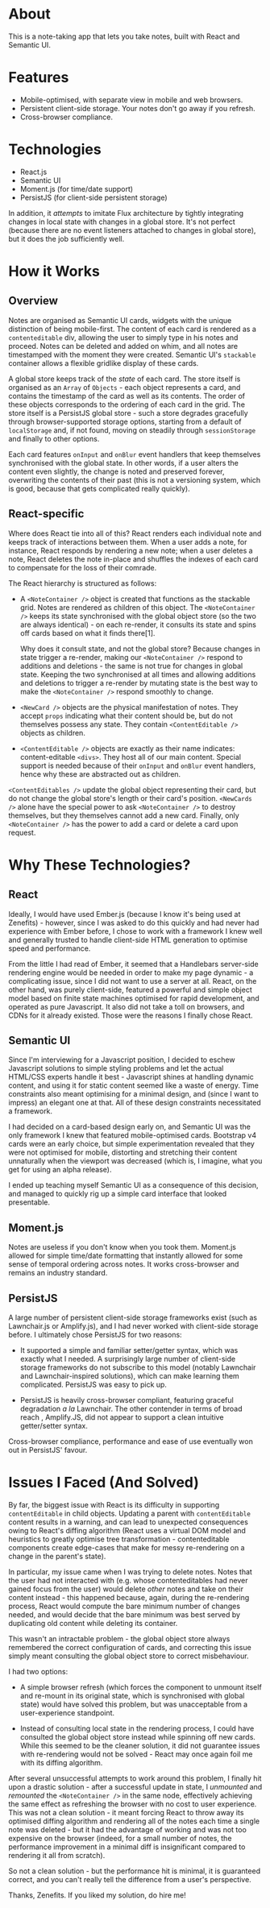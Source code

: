 # About

This is a note-taking app that lets you take notes, built with React and Semantic UI.

# Features

- Mobile-optimised, with separate view in mobile and web browsers.
- Persistent client-side storage. Your notes don't go away if you refresh.
- Cross-browser compliance.

# Technologies

- React.js
- Semantic UI
- Moment.js (for time/date support)
- PersistJS (for client-side persistent storage)

In addition, it *attempts* to imitate Flux architecture by tightly integrating changes in local state with changes in a global store. It's not perfect (because there are no event listeners attached to changes in global store), but it does the job sufficiently well.

# How it Works

## Overview
Notes are organised as Semantic UI cards, widgets with the unique distinction of being mobile-first. The content of each card is rendered as a `contenteditable` div, allowing the user to simply type in his notes and proceed. Notes can be deleted and added on whim, and all notes are timestamped with the moment they were created. Semantic UI's `stackable` container allows a flexible gridlike display of these cards.

A global store keeps track of the *state* of each card. The store itself is organised as an `Array` of `Objects` - each object represents a card, and contains the timestamp of the card as well as its contents. The order of these objects corresponds to the ordering of each card in the grid. The store itself is a PersistJS global store - such a store degrades gracefully through browser-supported storage options, starting from a default of `localStorage` and, if not found, moving on steadily through `sessionStorage` and finally to other options.

Each card features `onInput` and `onBlur` event handlers that keep themselves synchronised with the global state. In other words, if a user alters the content even slightly, the change is noted and preserved forever, overwriting the contents of their past (this is not a versioning system, which is good, because that gets complicated really quickly).

## React-specific

Where does React tie into all of this? React renders each individual note and keeps track of interactions between them. When a user adds a note, for instance, React responds by rendering a new note; when a user deletes a note, React deletes the note in-place and shuffles the indexes of each card to compensate for the loss of their comrade.

The React hierarchy is structured as follows:
- A `<NoteContainer />` object is created that functions as the stackable grid. Notes are rendered as children of this object. The `<NoteContainer />` keeps its state synchronised with the global object store (so the two are always identical) - on each re-render, it consults its state and spins off cards based on what it finds there[1]. 
  
  Why does it consult state, and not the global store? Because changes in state trigger a re-render, making our `<NoteContainer />` respond to additions and deletions - the same is not true for changes in global state. Keeping the two synchronised at all times and allowing additions and deletions to trigger a re-render by mutating state is the best way to make the `<NoteContainer />` respond smoothly to change.

- `<NewCard />` objects are the physical manifestation of notes. They accept `props` indicating what their content should be, but do not themselves possess any state. They contain `<ContentEditable />` objects as children.

- `<ContentEditable />` objects are exactly as their name indicates: content-editable `<divs>`. They host all of our main content. Special support is needed because of their `onInput` and `onBlur` event handlers, hence why these are abstracted out as children.

`<ContentEditables />` update the global object representing their card, but do not change the global store's length or their card's position. `<NewCards />` alone have the special power to ask `<NoteContainer />` to destroy themselves, but they themselves cannot add a new card. Finally, only `<NoteContainer />` has the power to add a card or delete a card upon request.

# Why These Technologies?

## React

Ideally, I would have used Ember.js (because I know it's being used at Zenefits) - however, since I was asked to do this quickly and had never had experience with Ember before, I chose to work with a framework I knew well and generally trusted to handle client-side HTML generation to optimise speed and performance. 

From the little I had read of Ember, it seemed that a Handlebars server-side rendering engine would be needed in order to make my page dynamic - a complicating issue, since I did not want to use a server at all. React, on the other hand, was purely client-side, featured a powerful and simple object model based on finite state machines optimised for rapid development, and operated as pure Javascript. It also did not take a toll on browsers, and CDNs for it already existed. Those were the reasons I finally chose React.

## Semantic UI

Since I'm interviewing for a Javascript position, I decided to eschew Javascript solutions to simple styling problems and let the actual HTML/CSS experts handle it best - Javascript shines at handling dynamic content, and using it for static content seemed like a waste of energy. Time constraints also meant optimising for a minimal design, and (since I want to impress) an elegant one at that. All of these design constraints necessitated a framework.

I had decided on a card-based design early on, and Semantic UI was the only framework I knew that featured mobile-optimised cards. Bootstrap v4 cards were an early choice, but simple experimentation revealed that they were not optimised for mobile, distorting and stretching their content unnaturally when the viewport was decreased (which is, I imagine, what you get for using an alpha release). 

I ended up teaching myself Semantic UI as a consequence of this decision, and managed to quickly rig up a simple card interface that looked presentable.

## Moment.js

Notes are useless if you don't know when you took them. Moment.js allowed for simple time/date formatting that instantly allowed for some sense of temporal ordering across notes. It works cross-browser and remains an industry standard.

## PersistJS

A large number of persistent client-side storage frameworks exist (such as Lawnchair.js or Amplify.js), and I had never worked with client-side storage before. I ultimately chose PersistJS for two reasons:

- It supported a simple and familiar setter/getter syntax, which was exactly what I needed. A surprisingly large number of client-side storage frameworks do not subscribe to this model (notably Lawnchair and Lawnchair-inspired solutions), which can make learning them complicated. PersistJS was easy to pick up.

- PersistJS is heavily cross-browser compliant, featuring graceful degradation *a la* Lawnchair. The other contender in terms of broad reach , Amplify.JS, did not appear to support a clean intuitive getter/setter syntax.

Cross-browser compliance, performance and ease of use eventually won out in PersistJS' favour.

# Issues I Faced (And Solved) 

By far, the biggest issue with React is its difficulty in supporting `contentEditable` in child objects. Updating a parent with `contentEditable` content results in a warning, and can lead to unexpected consequences owing to React's diffing algorithm (React uses a virtual DOM model and heuristics to greatly optimise tree transformation - contenteditable components create edge-cases that make for messy re-rendering on a change in the parent's state).
 
In particular, my issue came when I was trying to delete notes. Notes that the user had not interacted with (e.g. whose contenteditables had never gained focus from the user) would delete *other*  notes and take on their content instead - this happened because, again, during the re-rendering process, React would compute the bare minimum number of changes needed, and would decide that the bare minimum was best served by duplicating old content while deleting its container. 

This wasn't an intractable problem - the global object store always remembered the correct configuration of cards, and correcting this issue simply meant consulting the global object store to correct misbehaviour. 

I had two options:

- A simple browser refresh (which forces the component to unmount itself and re-mount in its original state, which is synchronised with global state) would have solved this problem, but was unacceptable from a user-experience standpoint. 

- Instead of consulting local state in the rendering process, I could have consulted the global object store instead while spinning off new cards. While this seemed to be the cleaner solution, it did not guarantee issues with re-rendering would not be solved - React may once again foil me with its diffing algorithm. 

After several unsuccessful attempts to work around this problem, I finally hit upon a drastic solution - after a successful update in state, I *unmounted* and *remounted* the `<NoteContainer />` in the same node, effectively achieving the same effect as refreshing the browser with no cost to user experience. This was not a clean solution - it meant forcing React to throw away its optimised diffing algorithm and rendering all of the notes each time a single note was deleted - but it had the advantage of working and was not too expensive on the browser (indeed, for a small number of notes, the performance improvement in a minimal diff is insignificant compared to rendering it all from scratch). 

So not a clean solution - but the performance hit is minimal, it is guaranteed correct, and you can't really tell the difference from a user's perspective. 

Thanks, Zenefits. If you liked my solution, do hire me!
